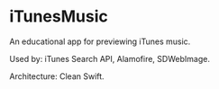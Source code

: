 # iTunesMusic

An educational app for previewing iTunes music.

Used by: iTunes Search API, Alamofire, SDWebImage.

Architecture: Clean Swift.
